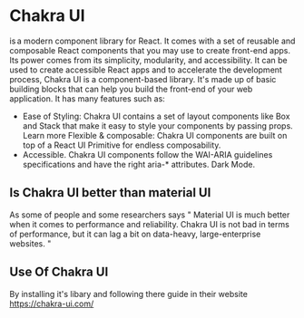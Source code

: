 # Chakra UI 
is a modern component library for React. It comes with a set of reusable and composable React components that you may use to create front-end apps. Its power comes from its simplicity, modularity, and accessibility. It can be used to create accessible React apps and to accelerate the development process, Chakra UI is a component-based library. It's made up of basic building blocks that can help you build the front-end of your web application. It has many features such as:

* Ease of Styling: Chakra UI contains a set of layout components like Box and Stack that make it easy to style your components by passing props. Learn more
Flexible & composable: Chakra UI components are built on top of a React UI Primitive for endless composability.
* Accessible. Chakra UI components follow the WAI-ARIA guidelines specifications and have the right aria-* attributes.
Dark Mode.
## Is Chakra UI better than material UI
As some of people and some researchers says " Material UI is much better when it comes to performance and reliability. Chakra UI is not bad in terms of performance, but it can lag a bit on data-heavy, large-enterprise websites. "

## Use Of Chakra UI
By installing it's libary and following there guide in their website https://chakra-ui.com/
